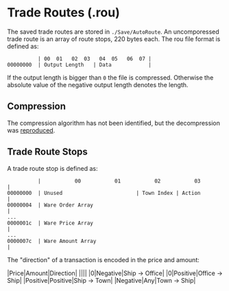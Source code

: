 # Trade Routes (.rou)
The saved trade routes are stored in `./Save/AutoRoute`.
An uncomporessed trade route is an array of route stops, 220 bytes each.
The rou file format is defined as:
```
          | 00  01   02  03   04  05   06  07 |
00000000  | Output Length   | Data            |
```

If the output length is bigger than `0` the file is compressed.
Otherwise the absolute value of the negative output length denotes the length.

## Compression
The compression algorithm has not been identified, but the decompression was [reproduced](https://github.com/P3Modding/p3-lib/tree/master/p3-rou).

## Trade Route Stops
A trade route stop is defined as:
```
          |           00           01           02           03           |
00000000  | Unused                        | Town Index | Action           |
00000004  | Ware Order Array                                              |
...
0000001c  | Ware Price Array                                              |
...
0000007c  | Ware Amount Array                                             |
```
The "direction" of a transaction is encoded in the price and amount:

|Price|Amount|Direction|
||||
|0|Negative|Ship -> Office|
|0|Positive|Office -> Ship|
|Positive|Positive|Ship -> Town|
|Negative|Any|Town -> Ship|
